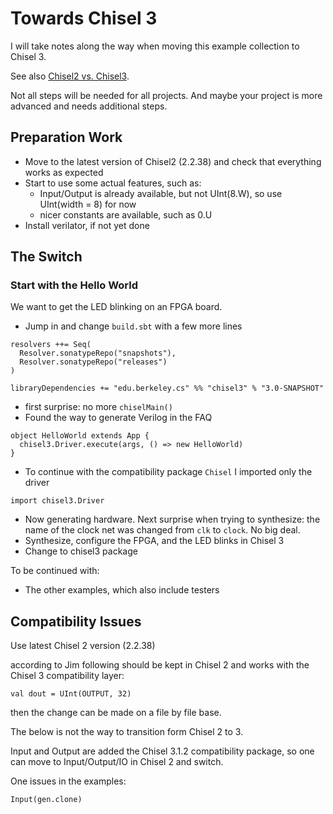 # Towards Chisel 3

I will take notes along the way when moving this example collection
to Chisel 3.

See also [Chisel2 vs. Chisel3](https://github.com/freechipsproject/chisel3/wiki/Chisel3-vs-Chisel2).

Not all steps will be needed for all projects. And maybe your project is
more advanced and needs additional steps.

## Preparation Work

 * Move to the latest version of Chisel2 (2.2.38) and check that everything works as expected
 * Start to use some actual features, such as:
   * Input/Output is already available, but not UInt(8.W), so use UInt(width = 8) for now
   * nicer constants are available, such as 0.U
 * Install verilator, if not yet done

## The Switch

### Start with the Hello World

We want to get the LED blinking on an FPGA board.

 * Jump in and change `build.sbt` with a few more lines

```
resolvers ++= Seq(
  Resolver.sonatypeRepo("snapshots"),
  Resolver.sonatypeRepo("releases")
)

libraryDependencies += "edu.berkeley.cs" %% "chisel3" % "3.0-SNAPSHOT"
```

 * first surprise: no more `chiselMain()`
 * Found the way to generate Verilog in the FAQ
```
object HelloWorld extends App {
  chisel3.Driver.execute(args, () => new HelloWorld)
}
```
 * To continue with the compatibility package `Chisel` I imported only the driver
```
import chisel3.Driver
```
 * Now generating hardware. Next surprise when trying to synthesize: the
name of the clock net was changed from `clk` to `clock`. No big deal.
 * Synthesize, configure the FPGA, and the LED blinks in Chisel 3
 * Change to chisel3 package

To be continued with:
 * The other examples, which also include testers

## Compatibility Issues

Use latest Chisel 2 version (2.2.38)

according to Jim following should be kept in Chisel 2 and works with the Chisel 3 compatibility layer:

```
val dout = UInt(OUTPUT, 32)
```

then the change can be made on a file by file base.

The below is not the way to transition form Chisel 2 to 3.

Input and Output are added the Chisel 3.1.2 compatibility package,
so one can move to Input/Output/IO in Chisel 2 and switch.

One issues in the examples:


```
Input(gen.clone)
```

